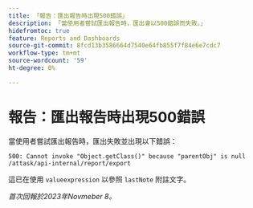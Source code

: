 ```yaml
---
title: 「報告：匯出報告時出現500錯誤」
description: 「當使用者嘗試匯出報告時，匯出會以500錯誤而失敗。」
hidefromtoc: true
feature: Reports and Dashboards
source-git-commit: 8fcd13b3586664d7540e64fb855f7f84e6e7cdc7
workflow-type: tm+mt
source-wordcount: '59'
ht-degree: 0%

---
```



# 報告：匯出報告時出現500錯誤

當使用者嘗試匯出報告時，匯出失敗並出現以下錯誤：

```
500: Cannot invoke "Object.getClass()" because "parentObj" is null /attask/api-internal/report/export
```

這已在使用 `valueexpression` 以參照 `lastNote` 附註文字。

_首次回報於2023年Novmeber 8。_
